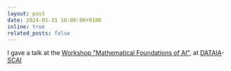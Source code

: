 ```yaml
---
layout: post
date: 2024-01-31 16:00:00+0100
inline: true
related_posts: false
---
```


I gave a talk at the [Workshop "Mathematical Foundations of AI"](https://www.dataia.eu/evenements/workshop-fondements-mathematiques-de-lia-0), at [DATAIA](https://www.dataia.eu/)-[SCAI](https://scai.sorbonne-universite.fr)

